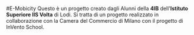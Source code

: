 #E-Mobicity
Questo è un progetto creato dagli Alunni della **4IB** dell'**Istituto Superiore IIS Volta** di Lodi.
Si tratta di un progetto realizzato in collaborazione con la Camera del Commercio di Milano con il progetto di InVento School.
